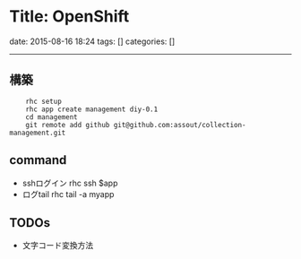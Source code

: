 # Title: OpenShift

date: 2015-08-16 18:24
tags: []
categories: []

---
## 構築

		rhc setup
		rhc app create management diy-0.1
		cd management
		git remote add github git@github.com:assout/collection-management.git

## command

* sshログイン
		rhc ssh $app
* ログtail
		rhc tail -a myapp

## TODOs

* 文字コード変換方法
